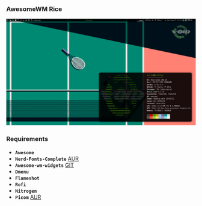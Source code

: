 ### AwesomeWM Rice
![Screenshot](screenshot.png)                                           
### Requirements
- **`Awesome`**
- **`Nerd-Fonts-Complete`** [AUR](https://aur.archlinux.org/packages/nerd-fonts-complete)
- **`Awesome-wm-widgets`** [GIT](https://github.com/streetturtle/awesome-wm-widgets)
- **`Dmenu`**
- **`Flameshot`**
- **`Rofi`**
- **`Nitrogen`**
- **`Picom`** [AUR](https://aur.archlinux.org/packages/picom-ibhagwan-git)
